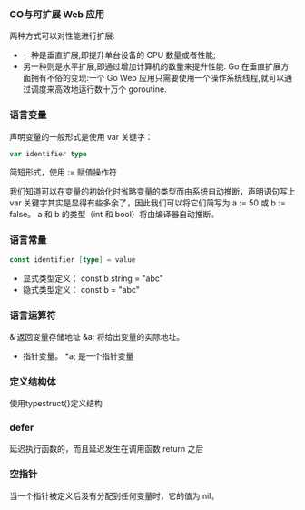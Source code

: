 ### GO与可扩展 Web 应用
两种方式可以对性能进行扩展:
- 一种是垂直扩展,即提升单台设备的 CPU 数量或者性能;
- 另一种则是水平扩展,即通过增加计算机的数量来提升性能.
Go 在垂直扩展方面拥有不俗的变现:一个 Go Web 应用只需要使用一个操作系统线程,就可以通过调度来高效地运行数十万个 goroutine.

### 语言变量
声明变量的一般形式是使用 var 关键字：
```go
var identifier type
```
简短形式，使用 := 赋值操作符

我们知道可以在变量的初始化时省略变量的类型而由系统自动推断，声明语句写上 var 关键字其实是显得有些多余了，因此我们可以将它们简写为 a := 50 或 b := false。
a 和 b 的类型（int 和 bool）将由编译器自动推断。
### 语言常量
```go
const identifier [type] = value
```
- 显式类型定义： const b string = "abc"
- 隐式类型定义： const b = "abc"
### 语言运算符
&	返回变量存储地址	  &a; 将给出变量的实际地址。
*	指针变量。	        *a; 是一个指针变量
### 定义结构体
使用type<Name>struct{}定义结构
### defer
延迟执行函数的，而且延迟发生在调用函数 return 之后
### 空指针
当一个指针被定义后没有分配到任何变量时，它的值为 nil。